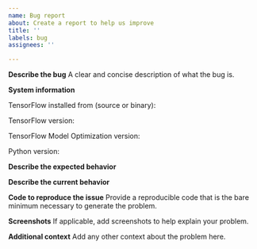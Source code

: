 ```yaml
---
name: Bug report
about: Create a report to help us improve
title: ''
labels: bug
assignees: ''

---
```


**Describe the bug**
A clear and concise description of what the bug is.

**System information**

TensorFlow installed from (source or binary):

TensorFlow version:

TensorFlow Model Optimization version:

Python version:

**Describe the expected behavior**

**Describe the current behavior**

**Code to reproduce the issue**
Provide a reproducible code that is the bare minimum necessary to generate the
problem.

**Screenshots**
If applicable, add screenshots to help explain your problem.

**Additional context**
Add any other context about the problem here.
